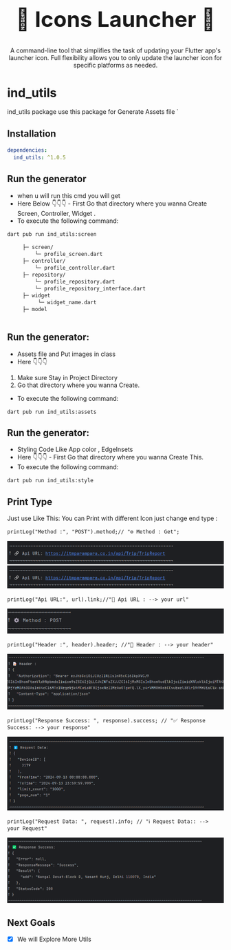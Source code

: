 
<div align="center">
  <h1 align="center" style="font-size: 50px;">🍃 Icons Launcher 🍃</h1>
  <p align="center">
  A command-line tool that simplifies the task of updating your Flutter app's launcher icon. Full flexibility allows you to only update the launcher icon for specific platforms as needed.
 </p>
</div>   
   
# ind_utils

ind_utils package use this package for Generate Assets file `

## Installation

```yaml
dependencies:
  ind_utils: ^1.0.5
```
## Run the generator
- when u will run this cmd you will get
- Here Below 👇👇👇 - First Go that directory where you wanna Create Screen, Controller, Widget .
- To execute the following command:
```
dart pub run ind_utils:screen
```
```
     ├─ screen/
         └─ profile_screen.dart
     ├─ controller/
         └─ profile_controller.dart     
     ├─ repository/
         └─ profile_repository.dart       
         └─ profile_repository_interface.dart   
     ├─ widget
          └─ widget_name.dart
     ├─ model
         
```

## Run the generator:
- Assets file and Put images in class
- Here 👇👇👇
1. Make sure Stay in Project Directory
2. Go that directory where you wanna Create.

- To execute the following command: 
```
dart pub run ind_utils:assets
```
## Run the generator:
- Styling Code Like App color , EdgeInsets
- Here 👇👇👇 - First Go that directory where you wanna Create This.
- To execute the following command:
```
dart pub run ind_utils:style
```


## Print Type
Just use Like This: You can Print with different Icon just change end type :
```
printLog("Method :", "POST").method;// "⚙️ Method : Get";
```

![Image Description](https://raw.githubusercontent.com/adobix/ind_utils/refs/heads/main/assets/img_1.png)
![Image Description](https://raw.githubusercontent.com/adobix/ind_utils/refs/heads/main/assets/img_1.png)
```
printLog("Api URL:", url).link;//"🔗 Api URL : --> your url"
```

![Image Description](https://raw.githubusercontent.com/adobix/ind_utils/refs/heads/main/assets/img_2.png)
```
printLog("Header :", header).header; //"📝 Header : --> your header"
```

![Image Description](https://raw.githubusercontent.com/adobix/ind_utils/refs/heads/main/assets/img_3.png)
```
printLog("Response Success: ", response).success; // "✅ Response Success: --> your response"
```

![Image Description](https://raw.githubusercontent.com/adobix/ind_utils/refs/heads/main/assets/img_4.png)
```
printLog("Request Data: ", request).info; // "ℹ️ Request Data:: --> your Request"
```

![Image Description](https://raw.githubusercontent.com/adobix/ind_utils/refs/heads/main/assets/img_5.png)

## Next Goals

- [x] We will Explore More Utils
